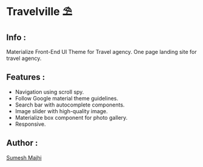 # Travelville ⛱ 

## Info :

Materialize Front-End UI Theme for Travel agency. One page landing site for travel agency.

## Features : 

- Navigation using scroll spy.
- Follow Google material theme guidelines.
- Search bar with autocomplete components.
- Image slider with high-quality image.
- Materialize box component for photo gallery.
- Responsive.


## Author : 

[Sumesh Majhi](https://github.com/MajhiRockzZ)